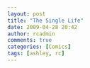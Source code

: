 ```yaml
---
layout: post
title: "The Single Life"
date: 2009-04-28 20:42
author: rcadmin
comments: true
categories: [Comics]
tags: [ashley, rc]
---
```

<a href="http://bitsmack.com/wp/2009/04/28/the-single-life/"><img src="http://bitsmack.com/wp/wp-content/uploads/2009/04/20090428.jpg" alt="" title="Well, no he's dating a girl" class="alignnone size-full wp-image-1624" /></a>
